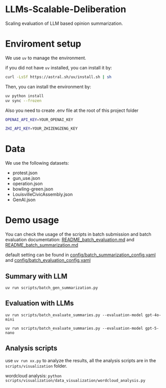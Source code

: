 # LLMs-Scalable-Deliberation
Scaling evaluation of LLM based opinion summarization.

# Enviroment setup
We use `uv` to manage the environment.

if you did not have `uv` installed, you can install it by:
```bash
curl -LsSf https://astral.sh/uv/install.sh | sh
```

Then, you can install the environment by:

```bash
uv python install
uv sync --frozen
```

Also you need to create .env file at the root of this project folder
```bash
OPENAI_API_KEY=YOUR_OPENAI_KEY

ZHI_API_KEY=YOUR_ZHIZENGZENG_KEY
```


# Data
We use the following datasets:
- protest.json
- gun_use.json
- operation.json
- bowling-green.json
- LouisvilleCivicAssembly.json
- GenAI.json


# Demo usage

You can check the usage of the scripts in batch submission and batch evaluation documentation: [README_batch_evaluation.md](./scripts/README_batch_evaluation.md) and [README_batch_summarization.md](./scripts/README_batch_summarization.md)

default setting can be found in [config/batch_summarization_config.yaml](./config/batch_summarization_config.yaml) and [config/batch_evaluation_config.yaml](./config/batch_evaluation_config.yaml)

## Summary with LLM
`uv run scripts/batch_gen_summarization.py`

## Evaluation with LLMs
`uv run scripts/batch_evaluate_summaries.py --evaluation-model gpt-4o-mini`

`uv run scripts/batch_evaluate_summaries.py --evaluation-model gpt-5-nano`

## Analysis scripts
use `uv run xx.py` to analyze the results, all the analysis scripts are in the `scripts/visualization` folder.


wordcloud analysis:
`python scripts/visualization/data_visualization/wordcloud_analysis.py `








